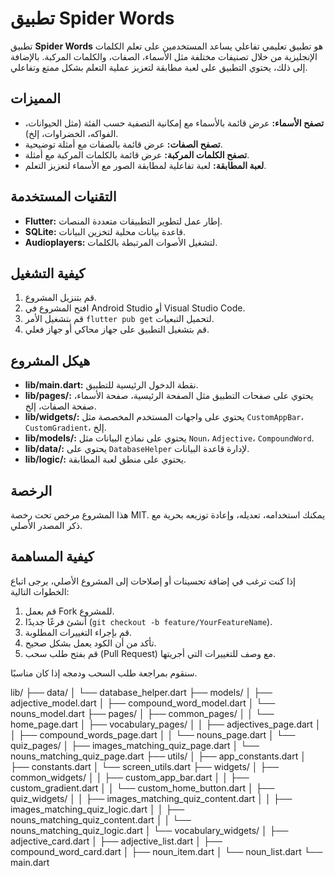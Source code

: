 # تطبيق Spider Words

تطبيق **Spider Words** هو تطبيق تعليمي تفاعلي يساعد المستخدمين على تعلم الكلمات الإنجليزية من خلال تصنيفات مختلفة مثل الأسماء، الصفات، والكلمات المركبة. بالإضافة إلى ذلك، يحتوي التطبيق على لعبة مطابقة لتعزيز عملية التعلم بشكل ممتع وتفاعلي.

## المميزات

- **تصفح الأسماء:** عرض قائمة بالأسماء مع إمكانية التصفية حسب الفئة (مثل الحيوانات، الفواكه، الخضراوات، إلخ).
- **تصفح الصفات:** عرض قائمة بالصفات مع أمثلة توضيحية.
- **تصفح الكلمات المركبة:** عرض قائمة بالكلمات المركبة مع أمثلة.
- **لعبة المطابقة:** لعبة تفاعلية لمطابقة الصور مع الأسماء لتعزيز التعلم.

## التقنيات المستخدمة

- **Flutter:** إطار عمل لتطوير التطبيقات متعددة المنصات.
- **SQLite:** قاعدة بيانات محلية لتخزين البيانات.
- **Audioplayers:** لتشغيل الأصوات المرتبطة بالكلمات.

## كيفية التشغيل

1. قم بتنزيل المشروع.
2. افتح المشروع في Android Studio أو Visual Studio Code.
3. قم بتشغيل الأمر `flutter pub get` لتحميل التبعيات.
4. قم بتشغيل التطبيق على جهاز محاكي أو جهاز فعلي.

## هيكل المشروع

- **lib/main.dart:** نقطة الدخول الرئيسية للتطبيق.
- **lib/pages/:** يحتوي على صفحات التطبيق مثل الصفحة الرئيسية، صفحة الأسماء، صفحة الصفات، إلخ.
- **lib/widgets/:** يحتوي على واجهات المستخدم المخصصة مثل `CustomAppBar`، `CustomGradient`، إلخ.
- **lib/models/:** يحتوي على نماذج البيانات مثل `Noun`، `Adjective`، `CompoundWord`.
- **lib/data/:** يحتوي على `DatabaseHelper` لإدارة قاعدة البيانات.
- **lib/logic/:** يحتوي على منطق لعبة المطابقة.


## الرخصة

هذا المشروع مرخص تحت رخصة MIT. يمكنك استخدامه، تعديله، وإعادة توزيعه بحرية مع ذكر المصدر الأصلي.

## كيفية المساهمة

إذا كنت ترغب في إضافة تحسينات أو إصلاحات إلى المشروع الأصلي، يرجى اتباع الخطوات التالية:

1. قم بعمل Fork للمشروع.
2. أنشئ فرعًا جديدًا (`git checkout -b feature/YourFeatureName`).
3. قم بإجراء التغييرات المطلوبة.
4. تأكد من أن الكود يعمل بشكل صحيح.
5. قم بفتح طلب سحب (Pull Request) مع وصف للتغييرات التي أجريتها.

سنقوم بمراجعة طلب السحب ودمجه إذا كان مناسبًا.

lib/
├── data/
│   └── database_helper.dart
├── models/
│   ├── adjective_model.dart
│   ├── compound_word_model.dart
│   └── nouns_model.dart
├── pages/
│   ├── common_pages/
│   │   └── home_page.dart
│   ├── vocabulary_pages/
│   │   ├── adjectives_page.dart
│   │   ├── compound_words_page.dart
│   │   └── nouns_page.dart
│   └── quiz_pages/
│       ├── images_matching_quiz_page.dart
│       └── nouns_matching_quiz_page.dart
├── utils/
│   ├── app_constants.dart
│   ├── constants.dart
│   └── screen_utils.dart
├── widgets/
│   ├── common_widgets/
│   │   ├── custom_app_bar.dart
│   │   ├── custom_gradient.dart
│   │   └── custom_home_button.dart
│   ├── quiz_widgets/
│   │   ├── images_matching_quiz_content.dart
│   │   ├── images_matching_quiz_logic.dart
│   │   ├── nouns_matching_quiz_content.dart
│   │   └── nouns_matching_quiz_logic.dart
│   └── vocabulary_widgets/
│       ├── adjective_card.dart
│       ├── adjective_list.dart
│       ├── compound_word_card.dart
│       ├── noun_item.dart
│       └── noun_list.dart
└── main.dart